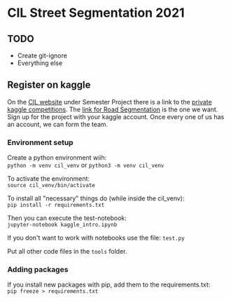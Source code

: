 # CIL Street Segmentation 2021

## TODO
- Create git-ignore  
- Everything else  


## Register on kaggle
On the [CIL website](http://da.inf.ethz.ch/teaching/2021/CIL/) under Semester Project there is a link to the [private kaggle competitions](http://da.inf.ethz.ch/teaching/2021/CIL/files/projects.txt). 
The [link for Road Segmentation](https://www.kaggle.com/t/c5b92ef46fff4ec7b67f619c8e21d1bd) is the one we want.
Sign up for the project with your kaggle account. Once every one of us has an account, we can form the team.


### Environment setup
Create a python environment wiih:  
`python -m venv cil_venv` or `python3 -m venv cil_venv`

To activate the environment:  
`source cil_venv/bin/activate`

To install all "necessary" things do (while inside the cil\_venv):  
`pip install -r requirements.txt`

Then you can execute the test-notebook:  
`jupyter-notebook kaggle_intro.ipynb`

If you don't want to work with notebooks use the file:
`test.py`

Put all other code files in the `tools` folder.

### Adding packages
If you install new packages with pip, add them to the requirements.txt:  
`pip freeze > requirements.txt`


